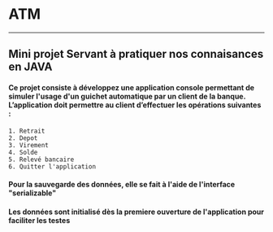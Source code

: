 # **ATM**

---

## Mini projet Servant à pratiquer nos connaisances en JAVA

#### Ce projet consiste à développez une application console permettant de simuler l'usage d'un guichet automatique par un client de la banque. L’application doit permettre au client d’effectuer les opérations suivantes :
    1. Retrait
    2. Depot
    3. Virement
    4. Solde
    5. Relevé bancaire
    6. Quitter l'application

#### Pour la sauvegarde des données, elle se fait à l'aide de l'interface **"serializable"**

#### Les données sont initialisé dès la premiere ouverture de l'application pour faciliter les testes
